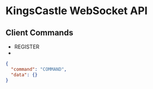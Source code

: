 # KingsCastle WebSocket API

## Client Commands

* REGISTER
* 

```json
{
  "command": "COMMAND",
  "data": {}
}
```